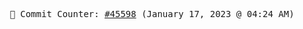 <p align="center">
    <samp>
        📮 Commit Counter: <a href="https://github.com/Javascript-void0/Javascript-void0/commits/main">#45598</a> (January 17, 2023 @ 04:24 AM)
    </samp>
</p>